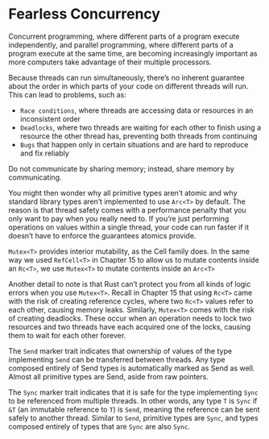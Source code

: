 # Fearless Concurrency

Concurrent programming, where different parts of a program execute independently, and parallel programming, where different parts of a program execute at the same time, are becoming increasingly important as more computers take advantage of their multiple processors.

Because threads can run simultaneously, there’s no inherent guarantee about the order in which parts of your code on different threads will run. This can lead to problems, such as:

- `Race conditions`, where threads are accessing data or resources in an inconsistent order
- `Deadlocks`, where two threads are waiting for each other to finish using a resource the other thread has, preventing both threads from continuing
- `Bugs` that happen only in certain situations and are hard to reproduce and fix reliably

Do not communicate by sharing memory; instead, share memory by communicating.

You might then wonder why all primitive types aren’t atomic and why standard library types aren’t implemented to use `Arc<T>` by default. The reason is that thread safety comes with a performance penalty that you only want to pay when you really need to. If you’re just performing operations on values within a single thread, your code can run faster if it doesn’t have to enforce the guarantees atomics provide.

`Mutex<T>` provides interior mutability, as the Cell family does. In the same way we used `RefCell<T>` in Chapter 15 to allow us to mutate contents inside an `Rc<T>`, we use `Mutex<T>` to mutate contents inside an `Arc<T>`

Another detail to note is that Rust can’t protect you from all kinds of logic errors when you use `Mutex<T>`. Recall in Chapter 15 that using `Rc<T>` came with the risk of creating reference cycles, where two `Rc<T>` values refer to each other, causing memory leaks. Similarly, `Mutex<T>` comes with the risk of creating deadlocks. These occur when an operation needs to lock two resources and two threads have each acquired one of the locks, causing them to wait for each other forever.

The `Send` marker trait indicates that ownership of values of the type implementing `Send` can be transferred between threads. Any type composed entirely of Send types is automatically marked as Send as well. Almost all primitive types are Send, aside from raw pointers.

The `Sync` marker trait indicates that it is safe for the type implementing `Sync` to be referenced from multiple threads. In other words, any type `T` is `Sync` if `&T` (an immutable reference to `T`) is `Send`, meaning the reference can be sent safely to another thread. Similar to `Send`, primitive types are `Sync`, and types composed entirely of types that are `Sync` are also `Sync`.
